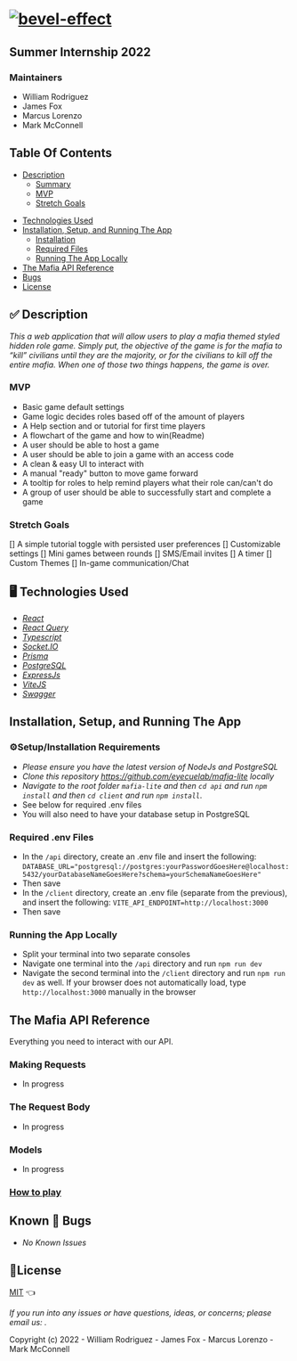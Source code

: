 # <a href="https://fontmeme.com/bevel-effect/"><img src="https://fontmeme.com/permalink/220818/e900d2b5d35ee518552ff7fbacb016b4.png" alt="bevel-effect" border="0"></a>

## Summer Internship 2022

### Maintainers

- William Rodriguez
- James Fox
- Marcus Lorenzo
- Mark McConnell

## Table Of Contents

* [Description]()
  - [Summary]()
  - [MVP]()
  - [Stretch Goals]()
- [Technologies Used]()
- [Installation, Setup, and Running The App]()
  - [Installation]()
  - [Required Files]()
  - [Running The App Locally]()
- [The Mafia API Reference]()
- [Bugs]()
- [License]()

## ✅ Description

_This a web application that will allow users to play a mafia themed styled hidden role game. Simply put, the objective of the game is for the mafia to “kill” civilians until they are the majority, or for the civilians to kill off the entire mafia. When one of those two things happens, the game is over._

### MVP

- Basic game default settings
- Game logic decides roles based off of the amount of players
- A Help section and or tutorial for first time players
- A flowchart of the game and how to win(Readme)
- A user should be able to host a game
- A user should be able to join a game with an access code
- A clean & easy UI to interact with
- A manual "ready" button to move game forward
- A tooltip for roles to help remind players what their role can/can't do
- A group of user should be able to successfully start and complete a game

### Stretch Goals

[] A simple tutorial toggle with persisted user preferences
[] Customizable settings
[] Mini games between rounds
[] SMS/Email invites
[] A timer
[] Custom Themes
[] In-game communication/Chat


## 🖥️ Technologies Used

- _[React](https://reactjs.org/)_
- _[React Query](https://tanstack.com/query/v4/?from=reactQueryV3&original=https://react-query-v3.tanstack.com/)_
- _[Typescript](https://www.typescriptlang.org/)_
- _[Socket.IO](https://socket.io/)_
- _[Prisma](https://www.prisma.io/)_
- _[PostgreSQL](https://www.postgresql.org/)_
- _[ExpressJs](https://expressjs.com/)_
- _[ViteJS](https://vitejs.dev/)_
- _[Swagger](https://swagger.io/tools/swaggerhub/?&utm_source=aw&utm_medium=ppcg&utm_campaign=SEM_SwaggerHub_PR_NA_ENG_EXT_Prospecting&utm_term=swagger&utm_content=511173019809&gclid=Cj0KCQjwxveXBhDDARIsAI0Q0x3e0_geAzYA0RbSN9shkknno3LoLnkL-Znnr435LWs-hu7fQ3xct5IaArBmEALw_wcB&gclsrc=aw.ds)_

## Installation, Setup, and Running The App

### ⚙️Setup/Installation Requirements

- _Please ensure you have the latest version of NodeJs and PostgreSQL_
- _Clone this repository <https://github.com/eyecuelab/mafia-lite> locally_
- _Navigate to the root folder `mafia-lite` and then `cd api` and run `npm install` and then `cd client` and run `npm install`_.
- See below for required .env files
- You will also need to have your database setup in PostgreSQL
### Required .env Files

- In the `/api` directory, create an .env file and insert the following: `DATABASE_URL="postgresql://postgres:yourPasswordGoesHere@localhost:5432/yourDatabaseNameGoesHere?schema=yourSchemaNameGoesHere"`
- Then save
- In the `/client` directory, create an .env file (separate from the previous), and insert the following: `VITE_API_ENDPOINT=http://localhost:3000`
- Then save

### Running the App Locally

- Split your terminal into two separate consoles
- Navigate one terminal into the `/api` directory and run `npm run dev`
- Navigate the second terminal into the `/client` directory and run `npm run dev` as well. If your browser does not automatically load, type `http://localhost:3000` manually in the browser

## The Mafia API Reference
Everything you need to interact with our API.
### Making Requests
- In progress
### The Request Body
- In progress
### Models
- In progress
### [How to play](https://www.kqed.org/pop/10178/how-to-play-mafia-an-in-depth-guide-to-the-perfect-holiday-game#:~:text=Simply%20put%2C%20the%20objective%20of,happens%2C%20the%20game%20is%20over.)

## Known 🐛 Bugs

* _No Known Issues_

## 🎫License

[MIT](LICENSE) 👈

_If you run into any issues or have questions, ideas, or concerns;  please email us: ._

Copyright (c) 2022 - William Rodriguez - James Fox - Marcus Lorenzo - Mark McConnell
